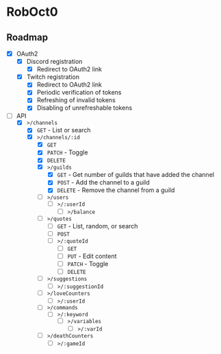 # RobOct0

## Roadmap

- [x] OAuth2
  - [x] Discord registration
    - [x] Redirect to OAuth2 link
  - [x] Twitch registration
    - [x] Redirect to OAuth2 link
    - [x] Periodic verification of tokens
    - [x] Refreshing of invalid tokens
    - [x] Disabling of unrefreshable tokens
- [ ] API
  - [x] `>/channels`
    - [x] `GET` - List or search
    - [x] `>/channels/:id`
      - [x] `GET`
      - [x] `PATCH` - Toggle
      - [x] `DELETE`
      - [x] `>/guilds`
        - [x] `GET` - Get number of guilds that have added the channel
        - [x] `POST` - Add the channel to a guild
        - [x] `DELETE` - Remove the channel from a guild
      - [ ] `>/users`
        - [ ] `>/:userId`
          - [ ] `>/balance`
      - [ ] `>/quotes`
        - [ ] `GET` - List, random, or search
        - [ ] `POST`
        - [ ] `>/:quoteId`
          - [ ] `GET`
          - [ ] `PUT` - Edit content
          - [ ] `PATCH` - Toggle
          - [ ] `DELETE`
      - [ ] `>/suggestions`
        - [ ] `>/:suggestionId`
      - [ ] `>/loveCounters`
        - [ ] `>/:userId`
      - [ ] `>/commands`
        - [ ] `>/:keyword`
          - [ ] `>/variables`
            - [ ] `>/:varId`
      - [ ] `>/deathCounters`
        - [ ] `>/:gameId`
